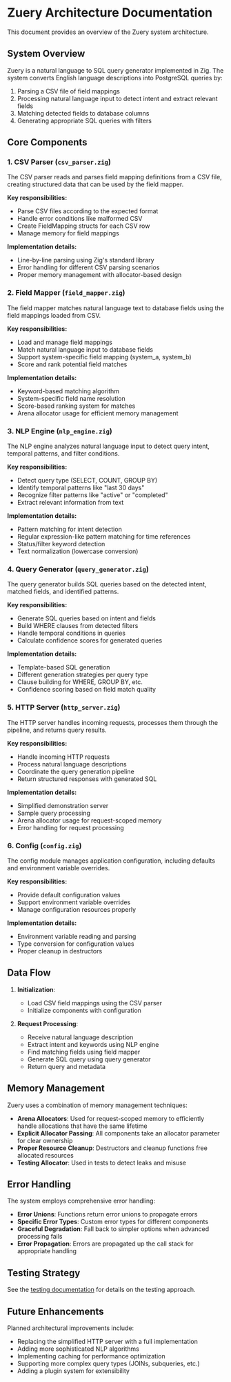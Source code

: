 # Zuery Architecture Documentation

This document provides an overview of the Zuery system architecture.

## System Overview

Zuery is a natural language to SQL query generator implemented in Zig. The system converts English language descriptions into PostgreSQL queries by:

1. Parsing a CSV file of field mappings
2. Processing natural language input to detect intent and extract relevant fields
3. Matching detected fields to database columns
4. Generating appropriate SQL queries with filters

## Core Components

### 1. CSV Parser (`csv_parser.zig`)

The CSV parser reads and parses field mapping definitions from a CSV file, creating structured data that can be used by the field mapper.

**Key responsibilities:**
- Parse CSV files according to the expected format
- Handle error conditions like malformed CSV
- Create FieldMapping structs for each CSV row
- Manage memory for field mappings

**Implementation details:**
- Line-by-line parsing using Zig's standard library
- Error handling for different CSV parsing scenarios
- Proper memory management with allocator-based design

### 2. Field Mapper (`field_mapper.zig`)

The field mapper matches natural language text to database fields using the field mappings loaded from CSV.

**Key responsibilities:**
- Load and manage field mappings
- Match natural language input to database fields
- Support system-specific field mapping (system_a, system_b)
- Score and rank potential field matches

**Implementation details:**
- Keyword-based matching algorithm
- System-specific field name resolution
- Score-based ranking system for matches
- Arena allocator usage for efficient memory management

### 3. NLP Engine (`nlp_engine.zig`)

The NLP engine analyzes natural language input to detect query intent, temporal patterns, and filter conditions.

**Key responsibilities:**
- Detect query type (SELECT, COUNT, GROUP BY)
- Identify temporal patterns like "last 30 days"
- Recognize filter patterns like "active" or "completed"
- Extract relevant information from text

**Implementation details:**
- Pattern matching for intent detection
- Regular expression-like pattern matching for time references
- Status/filter keyword detection
- Text normalization (lowercase conversion)

### 4. Query Generator (`query_generator.zig`)

The query generator builds SQL queries based on the detected intent, matched fields, and identified patterns.

**Key responsibilities:**
- Generate SQL queries based on intent and fields
- Build WHERE clauses from detected filters
- Handle temporal conditions in queries
- Calculate confidence scores for generated queries

**Implementation details:**
- Template-based SQL generation
- Different generation strategies per query type
- Clause building for WHERE, GROUP BY, etc.
- Confidence scoring based on field match quality

### 5. HTTP Server (`http_server.zig`)

The HTTP server handles incoming requests, processes them through the pipeline, and returns query results.

**Key responsibilities:**
- Handle incoming HTTP requests
- Process natural language descriptions
- Coordinate the query generation pipeline
- Return structured responses with generated SQL

**Implementation details:**
- Simplified demonstration server
- Sample query processing
- Arena allocator usage for request-scoped memory
- Error handling for request processing

### 6. Config (`config.zig`)

The config module manages application configuration, including defaults and environment variable overrides.

**Key responsibilities:**
- Provide default configuration values
- Support environment variable overrides
- Manage configuration resources properly

**Implementation details:**
- Environment variable reading and parsing
- Type conversion for configuration values
- Proper cleanup in destructors

## Data Flow

1. **Initialization**:
   - Load CSV field mappings using the CSV parser
   - Initialize components with configuration

2. **Request Processing**:
   - Receive natural language description
   - Extract intent and keywords using NLP engine
   - Find matching fields using field mapper
   - Generate SQL query using query generator
   - Return query and metadata

## Memory Management

Zuery uses a combination of memory management techniques:

- **Arena Allocators**: Used for request-scoped memory to efficiently handle allocations that have the same lifetime
- **Explicit Allocator Passing**: All components take an allocator parameter for clear ownership
- **Proper Resource Cleanup**: Destructors and cleanup functions free allocated resources
- **Testing Allocator**: Used in tests to detect leaks and misuse

## Error Handling

The system employs comprehensive error handling:

- **Error Unions**: Functions return error unions to propagate errors
- **Specific Error Types**: Custom error types for different components
- **Graceful Degradation**: Fall back to simpler options when advanced processing fails
- **Error Propagation**: Errors are propagated up the call stack for appropriate handling

## Testing Strategy

See the [testing documentation](testing.md) for details on the testing approach.

## Future Enhancements

Planned architectural improvements include:

- Replacing the simplified HTTP server with a full implementation
- Adding more sophisticated NLP algorithms
- Implementing caching for performance optimization
- Supporting more complex query types (JOINs, subqueries, etc.)
- Adding a plugin system for extensibility